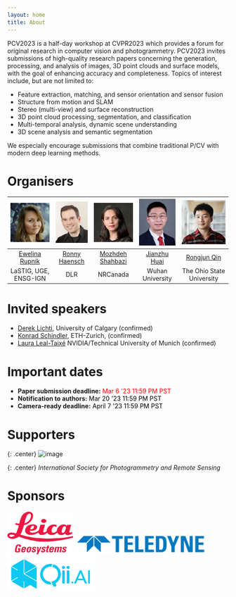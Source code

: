 ```yaml
---
layout: home
title: About
---
```

 
PCV2023 is a half-day workshop at CVPR2023 which provides a forum for original research in computer vision and photogrammetry. PCV2023 invites submissions of high-quality research papers concerning the generation, processing, and analysis of images, 3D point clouds and surface models, with the goal of enhancing accuracy and completeness. Topics of interest include, but are not limited to:
* Feature extraction, matching, and sensor orientation and sensor fusion 
* Structure from motion and SLAM
* Stereo (multi-view) and surface reconstruction
* 3D point cloud processing, segmentation, and classification
* Multi-temporal analysis, dynamic scene understanding 
* 3D scene analysis and semantic segmentation 

We especially encourage submissions that combine traditional P/CV with modern deep learning methods.

# Organisers

| <img src="/img/22-wg2-1-rupnik.jpg"  width="100">  |   <img src="/img/22-wg2-1-haensch.jpg"  width="100">  |  <img src="/img/22-wg2-1-shahbazi.jpg"  width="100">  |  <img src="/img/22-wg2-1-huai.jpg"  width="100"> |  <img src="/img/comm2-22-qin.jpg"  width="100"> |
|:------------------------:|:---------------:|:--------------------:|:------------------:|:-----------------------:|
| [Ewelina Rupnik](www.umr-lastig.fr/ewelina-rupnik)           |   [Ronny Haensch](http://rhaensch.de)  |    [Mozhdeh Shahbazi](https://www.linkedin.com/in/mozhdehsh/)  |     [Jianzhu Huai](https://jianzhuhuai.com) 	 |      [Rongjun Qin](https://u.osu.edu/qin.324/)      |
|   LaSTIG, UGE, ENSG-IGN            |       DLR       |       NRCanada       |   Wuhan University | The Ohio State University |

 

# Invited speakers
 
* [Derek Lichti](https://profiles.ucalgary.ca/derek-lichti), University of Calgary  (confirmed)  
* [Konrad Schindler](https://igp.ethz.ch/personen/person-detail.html?persid=143986), ETH-Zurich, (confirmed)
* [Laura Leal-Taixé](https://dvl.in.tum.de/team/lealtaixe/) NVIDIA/Technical University of Munich 	(confirmed)



# Important dates

* **Paper submission deadline:**  <span style="color:red"> Mar 6 '23 11:59 PM PST </span>
* **Notification to authors:**	<span style="color:black"> Mar 20 '23 11:59 PM PST </span>
* **Camera-ready deadline:**   <span style="color:black"> April 7 '23 11:59 PM PST </span>

# Supporters

{: .center}
![image](https://photogrammetric-cv-workshop.github.io/img/isprs.png)

{: .center}
*International Society for Photogrammetry and Remote Sensing*



# Sponsors
 
<img src="/img/leica.png"  width="150" class="center">    <img src="/img/teledyne_logo_blue.png"  width="300" class="center">     <img src="/img/qiai.png"  width="200" class="center"> 



